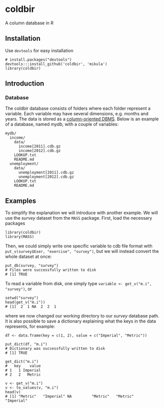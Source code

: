 # coldbir

A column database in R

## Installation

Use `devtools` for easy installation

    # install.packages("devtools")
    devtools:::install_github('coldbir', 'mikula')
    library(coldbir)

## Introduction

### Database
The coldbir database consists of folders where each folder represent a variable. Each variable may have several dimensions, e.g. months and years. The data is stored as a [column-oriented DBMS](http://en.wikipedia.org/wiki/Column-oriented_DBMS). Below is an example of a database, named *mydb*, with a couple of variables:

```
mydb/
  income/
    data/
      income[2011].cdb.gz
      income[2012].cdb.gz
    LOOKUP.txt
    README.md
  unemployment/
    data/
      unemployment[2011].cdb.gz
      unemployment[2012].cdb.gz
    LOOKUP.txt
    README.md
```

## Examples

To simplify the explanation we will introduce with another example. We will use the *survey* dataset from the `MASS` package. First, load the necessary packages

```{r}
library(coldbir)
library(MASS)
```

Then, we could simply write one specific variable to cdb file format with `put_v(survey$Exer, "exercise", "survey")`, but we will instead convert the whole dataset at once:

```{r}
put_db(survey, "survey")
# Files were successfully written to disk
# [1] TRUE
```

To read a variable from disk, one simply type `variable <- get_v("m.i", "survey")`, or

```{r}
setwd("survey")
head(get_v("m.i"))
# [1]  2  1 NA  2  2  1
```

where we now changed our working directory to our *survey* database path. It is also possible to save a dictionary explaining what the keys in the data represents, for example:

```{r}
df <- data.frame(key = c(1, 2), value = c("Imperial", "Metric"))

put_dict(df, "m.i")
# Dictionary was successfully written to disk
# [1] TRUE

get_dict("m.i")
#   key    value
# 1   1 Imperial
# 2   2   Metric

v <- get_v("m.i")
v <- to_values(v, "m.i")
head(v)
# [1] "Metric"   "Imperial" NA         "Metric"   "Metric"   "Imperial"
```

